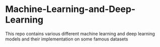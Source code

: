 # Machine-Learning-and-Deep-Learning
This repo contains various different machine learning and deep learning models and their implementation on some famous datasets
